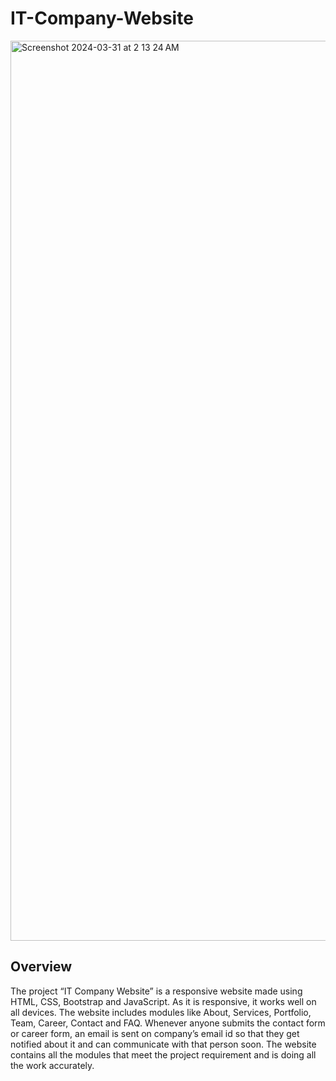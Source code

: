# IT-Company-Website

<img width="1440" alt="Screenshot 2024-03-31 at 2 13 24 AM" src="https://github.com/anushadk13/Project-2-nexus-info/assets/122234698/ca0778d3-a0c1-48b4-bd28-f1b3543866b3">




## Overview

The project “IT Company Website” is a responsive website made using HTML, CSS, Bootstrap and JavaScript. As it is responsive, it works well on all devices. The website includes modules like About, Services, Portfolio, Team, Career, Contact and FAQ. Whenever anyone submits the contact form or career form, an email is sent on company’s email id so that they get notified about it and can communicate with that person soon. The website contains all the modules that meet the project requirement and is doing all the work accurately.


